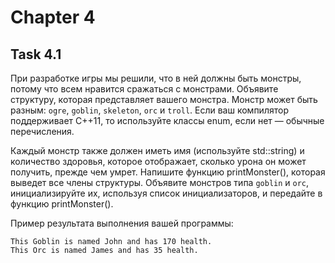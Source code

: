 # Chapter 4

## Task 4.1
При разработке игры мы решили, что в ней должны быть монстры, потому что всем нравится сражаться с монстрами. Объявите структуру, которая представляет вашего монстра. Монстр может быть разным: `ogre`, `goblin`, `skeleton`, `orc` и `troll`. Если ваш компилятор поддерживает C++11, то используйте классы enum, если нет — обычные перечисления.

Каждый монстр также должен иметь имя (используйте std::string) и количество здоровья, которое отображает, сколько урона он может получить, прежде чем умрет. Напишите функцию printMonster(), которая выведет все члены структуры. Объявите монстров типа `goblin` и `orc`, инициализируйте их, используя список инициализаторов, и передайте в функцию printMonster().

Пример результата выполнения вашей программы:
```
This Goblin is named John and has 170 health.
This Orc is named James and has 35 health.
```
